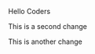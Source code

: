 <!-- This is my first website from HTML with Mosh -->

Hello Coders


This is a second change


This is another change
